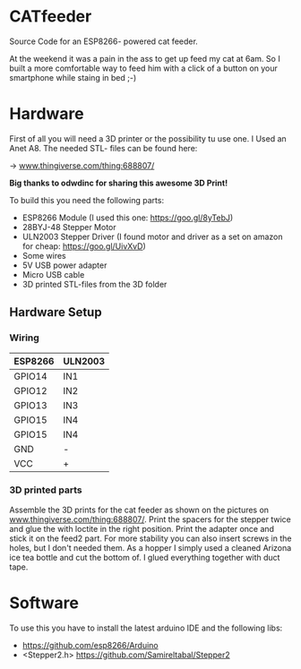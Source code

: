 # CATfeeder
Source Code for an ESP8266- powered cat feeder.

At the weekend it was a pain in the ass to get up feed my cat at 6am. 
So I built a more comfortable way to feed him with a click of a button on your smartphone while staing in bed ;-)

# Hardware

First of all you will need a 3D printer or the possibility tu use one.
I Used an Anet A8.
The needed STL- files can be found here:

->  www.thingiverse.com/thing:688807/

**Big thanks to odwdinc for sharing this awesome 3D Print!**

To build this you need the following parts:

- ESP8266 Module (I used this one: https://goo.gl/8yTebJ)
- 28BYJ-48 Stepper Motor
- ULN2003 Stepper Driver (I found motor and driver as a set on amazon for cheap: https://goo.gl/UivXvD)
- Some wires
- 5V USB power adapter
- Micro USB cable
- 3D printed STL-files from the 3D folder

## Hardware Setup

### Wiring
| ESP8266  | ULN2003|
| -------  | ---    |
| GPIO14   | IN1    |
| GPIO12   | IN2    |
| GPIO13   | IN3    |
| GPIO15   | IN4    |
| GPIO15   | IN4    |
| GND      |  -     |
| VCC      |  +     |

### 3D printed parts
Assemble the 3D prints for the cat feeder as shown on the pictures on www.thingiverse.com/thing:688807/.
Print the spacers for the stepper twice and glue the with loctite in the right position.
Print the adapter once and stick it on the feed2 part. 
For more stability you can also insert screws in the holes, but I don't needed them.
As a hopper I simply used a cleaned Arizona ice tea bottle and cut the bottom of.
I glued everything together with duct tape.

# Software

To use this you have to install the latest arduino IDE and the following libs:

- <ESP8266> https://github.com/esp8266/Arduino
- <Stepper2.h> https://github.com/Samireltabal/Stepper2 



